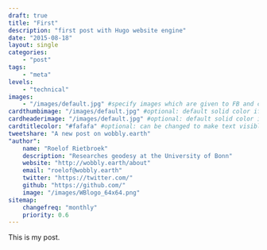 ```yaml
---
draft: true
title: "First"
description: "first post with Hugo website engine"
date: "2015-08-18"
layout: single
categories:
    - "post"
tags:
    - "meta"
levels:
    - "technical"
images: 
    - "/images/default.jpg" #specify images which are given to FB and co to add while linking
cardthumbimage: "/images/default.jpg" #optional: default solid color if unset
cardheaderimage: "/images/default.jpg" #optional: default solid color if unset set with: hcardbackground: "#263238"
cardtitlecolor: "#fafafa" #optional: can be changed to make text visible over card image
tweetshare: "A new post on wobbly.earth"
"author":
    name: "Roelof Rietbroek"
    description: "Researches geodesy at the University of Bonn"
    website: "http://wobbly.earth/about"
    email: "roelof@wobbly.earth"
    twitter: "https://twitter.com/"
    github: "https://github.com/"
    image: "/images/WBlogo_64x64.png"
sitemap:
    changefreq: "monthly"
    priority: 0.6
---
```


This is my post.
